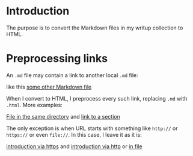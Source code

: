 Introduction
============

The purpose is to convert the Markdown files in my writup collection to HTML.

Preprocessing links
===================

An `.md` file may contain a link to another local `.md` file:
 
like this [some other Markdown file](local/some.md)

When I convert to HTML, I preprocess every such link, replacing `.md` with `.html`. More examples:

[File in the same directory](here.md) and [link to a section](local/some.md#Introduction)

The only exception is when URL starts with something like `http://` or `https://` or even `file://`.
In this case, I leave it as it is:

[introduction via https](https://here.md) and [introduction via http](http://here.md) or [in file](file://here.md)

